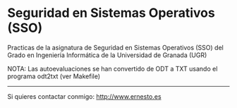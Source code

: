Seguridad en Sistemas Operativos (SSO)
======================================

Practicas de la asignatura de Seguridad en Sistemas Operativos (SSO) del Grado en Ingeniería Informática de la Universidad de Granada (UGR)

NOTA: Las autoevaluaciones se han convertido de ODT a TXT usando el programa odt2txt (ver Makefile)

---
Si quieres contactar conmigo: http://www.ernesto.es
